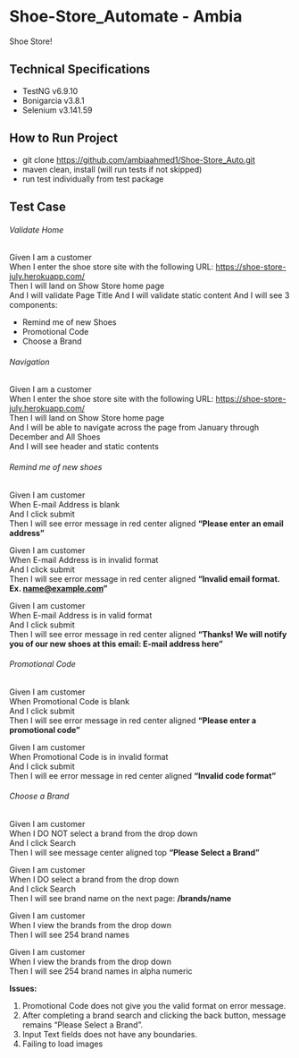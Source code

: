 # Shoe-Store_Automate - Ambia
Shoe Store!

## Technical Specifications
* TestNG v6.9.10
* Bonigarcia v3.8.1
* Selenium v3.141.59

## How to Run Project
* git clone https://github.com/ambiaahmed1/Shoe-Store_Auto.git
* maven clean, install (will run tests if not skipped)
* run test individually from test package

## Test Case

###### Validate Home  
Given I am a customer  
When I enter the shoe store site with the following URL: https://shoe-store-july.herokuapp.com/  
Then I will land on Show Store home page  
And I will validate Page Title
And I will validate static content
And I will see 3 components:  
* Remind me of new Shoes
* Promotional Code
* Choose a Brand  

###### Navigation
Given I am a customer  
When I enter the shoe store site with the following URL: https://shoe-store-july.herokuapp.com/  
Then I will land on Show Store home page  
And I will be able to navigate across the page from January through December and All Shoes  
And I will see header and static contents  


###### Remind me of new shoes
Given I am customer  
When E-mail Address is blank  
And I click submit  
Then I will see error message in red center aligned **“Please enter an email address”**  

Given I am customer  
When E-mail Address is in invalid format  
And I click submit  
Then I will see error message in red center aligned **“Invalid email format. Ex. name@example.com”**  

Given I am customer  
When E-mail Address is in valid format   
And I click submit  
Then I will see error message in red center aligned **“Thanks! We will notify you of our new shoes at this email: E-mail address here”**  

###### Promotional Code 
Given I am customer  
When Promotional Code is blank   
And I click submit  
Then I will see error message in red center aligned **“Please enter a promotional code”**  

Given I am customer  
When Promotional Code is in invalid format   
And I click submit  
Then I will ee error message in red center aligned **“Invalid code format”**  
  
###### Choose a Brand
Given I am customer  
When I DO NOT select a brand from the drop down  
And I click Search  
Then I will see message center aligned top **“Please Select a Brand”** 

Given I am customer  
When I DO select a brand from the drop down  
And I click Search  
Then I will see brand name on the next page: **/brands/name**  

Given I am customer  
When I view the brands from the drop down  
Then I will see 254 brand names  
  
Given I am customer  
When I view the brands from the drop down  
Then I will see 254 brand names in alpha numeric  


  
**Issues:**
 1.	Promotional Code does not give you the valid format on error message.
 2.	After completing a brand search and clicking the back button, message remains “Please Select a Brand”.
 3.	Input Text fields does not have any boundaries.
 4.	Failing to load images

